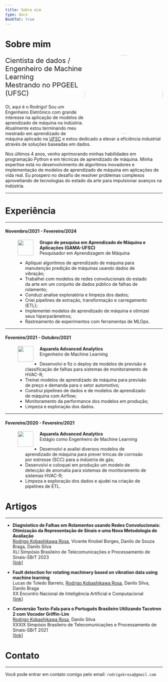 ```yaml
---
title: Sobre mim
type: docs
BookToC: true
---
```


# Sobre mim

<img src="pt-br/images/foto-perfil.jpg" style="width:250px; border-radius: 50%; float: right">

<p style="font-size: 22px">
    Cientista de dados /<br> 
    Engenheiro de Machine Learning<br>
    Mestrando no PPGEEL (UFSC)<br>
</p>

Oi, aqui é o Rodrigo! Sou um Engenheiro Eletrônico com grande interesse na aplicação de modelos de aprendizado de máquina na indústria. Atualmente estou terminando meu mestrado em aprendizado de máquina aplicado na [UFSC](https://ppgeel.posgrad.ufsc.br/) e estou dedicado a elevar a eficiência industrial através de soluções baseadas em dados. 

Nos últimos 4 anos, venho aprimorando minhas habilidades em programação Python e em técnicas de aprendizado de máquina. Minha expertise está no desenvolvimento de algoritmos inovadores e implementação de modelos de aprendizado de máquina em aplicações de vida real. Eu prospero no desafio de resolver problemas complexos aproveitando de tecnologias do estado da arte para impulsionar avanços na indústria.

---

# Experiência
---
#### Novembro/2021 - Fevereiro/2024

<figure>
  <img src="pt-br/images/gama.jpeg" style="float: left; margin-right: 20px; width: 50px;">
  <figcaption>
    <b>Grupo de pesquisa em Aprendizado de Máquina e Aplicações (GAMA-UFSC)</b><br>
    Pesquisador em Aprendizagem de Máquina<br>
    <ul>
        <li>Apliquei algoritmos de aprendizado de máquina para manutenção predição de máquinas usando dados de vibração;</li>
        <li>Trabalhei com modelos de redes convolucionais do estado da arte em um conjunto de dados público de falhas de rolamento;</li>
        <li>Conduzi analise exploratória e limpeza dos dados;</li>
        <li>Criei pipelines de extração, transformação e carregamento (ETL);</li>
        <li>Implementei modelos de aprendizado de máquina e otimizei seus hiperparâmetros;</li>
        <li>Rastreamento de experimentos com ferramentas de MLOps.</li>
    </ul>
  </figcaption>
</figure>

---
#### Fevereiro/2021 - Outubro/2021

<figure>
  <img src="pt-br/images/aquare_la_logo.jpeg" style="float: left; margin-right: 20px; width: 50px;">
  <figcaption>
    <b>Aquarela Advanced Analytics</b><br>
    Engenheiro de Machine Learning<br>
    <ul>
        <li>Desenvolvi e fiz o deploy de modelos de previsão e classificação de falhas para sistemas de monitoramento de HVAC-R;</li>
        <li>Treinei modelos de aprendizado de máquina para previsão de preço e demanda para o setor automotivo;</li>
        <li>Construí pipelines de dados e de modelos de aprendizado de máquina com Airflow;</li>
        <li>Monitoramento da performance dos modelos em produção;</li>
        <li>Limpeza e exploração dos dados.</li>
    </ul>
  </figcaption>
</figure>

---
#### Fevereiro/2020 - Fevereiro/2021

<figure>
  <img src="pt-br/images/aquare_la_logo.jpeg" style="float: left; margin-right: 20px; width: 50px;">
  <figcaption>
    <b>Aquarela Advanced Analytics</b><br>
    Estágio como Engenheiro de Machine Learning<br>
    <ul>
        <li>Desenvolvi e avaliei diversos modelos de aprendizado de máquina para prever trincas de corrosão por estresse (SCC) para a indústria de gás;</li>
        <li>Desenvolvi e coloquei em produção um modelo de detecção de anomalia para sistemas de monitoramento de sistemas HVAC-R;</li>
        <li>Limpeza e exploração dos dados e ajudei na criação de pipelines de ETL.</li>
    </ul>
  </figcaption>
</figure>

# Artigos
---

- **Diagnóstico de Falhas em Rolamentos usando Redes Convolucionais: Otimização da Representação de Sinais e uma Nova Metodologia de Avaliação**\
<u>Rodrigo Kobashikawa Rosa</u>, Vicente Knobel Borges, Danilo de Souza Braga, Danilo Silva\
XLI Simpósio Brasileiro de Telecomunicações e Processamento de Sinais-SBrT 2023\
[[link]](https://biblioteca.sbrt.org.br/articlefile/4443.pdf)

- **Fault detection for rotating machinery based on vibration data using machine learning**\
Lucas de Toledo Barreto, <u>Rodrigo Kobashikawa Rosa</u>, Danilo Silva, Danilo Braga\
XX Encontro Nacional de Inteligência Artificial e Computacional\
[[link]](https://sol.sbc.org.br/index.php/eniac/article/view/25706)

- **Conversão Texto-Fala para o Português Brasileiro Utilizando Tacotron 2 com Vocoder Griffin-Lim**\
<u>Rodrigo Kobashikawa Rosa</u>, Danilo Silva\
XXXIX Simpósio Brasileiro de Telecomunicações e Processamento de Sinais-SBrT 2021\
[[link]](https://biblioteca.sbrt.org.br/articlefile/2858.pdf)

# Contato
---
Você pode entrar em contato comigo pelo email: `rodrigokrosa@gmail.com`